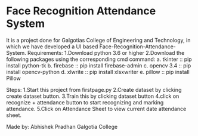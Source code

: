 # Face Recognition Attendance System
It is a project done for Galgotias College of Engineering and Technology, in which we have developed a UI based Face-Recognition-Attendance-System.
Requirements:
1.Download python 3.6 or higher
2.Download the following packages using the corresponding cmd command:
  a. tkinter :: pip install python-tk
  b. firebase :: pip install firebase-admin
  c. opencv 3.4 :: pip install opencv-python
  d. xlwrite :: pip install xlsxwriter
  e. pillow ::  pip install Pillow

Steps:
1.Start this project from firstpage.py 
2.Create dataset by clicking create dataset button. 
3.Train this by clicking dataset button 
4.click on recognize + attendance button to start recognizing and marking attendance. 
5.Click on Attendance Sheet to view current date attendance sheet.

                                                                                                                           
Made by:
Abhishek Pradhan
Galgotia College

